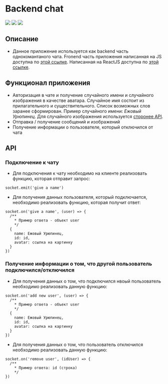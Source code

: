 # Backend chat

![](https://shields.io/badge/-JavaScript-yellow)
![](https://shields.io/badge/-Node.js-3E863D)
![](https://shields.io/badge/-Socket.io-010101)

## Описание
* Данное приложение используется как backend часть однокомантаного чата. Fronend часть приложения написанная на JS доступна по [этой ссылке](https://github.com/tyt34/chat-vanilla-js). Написанная на ReactJS доступна по [этой ссылке](https://github.com/tyt34/chat-react-js).

## Функционал приложения 
* Авторизация в чате и получение случайного имени и случайного изображения в качестве аватара. Случайное имя состоит из прилагательного и существительного. Список возможных слов заранее сформирован. Пример случайного имени: *Ежовый Урюпинец*. Для случайного изображения используется [сторонее API](https://random.imagecdn.app).
* Отправка / получение сообщений и изображений
* Получение информации о пользователе, который отключился от чата

## API

### Подключение к чату

* Для подключения к чату необходимо на клиенте реализовать функцию, которая отправит запрос:

```
socket.emit('give a name')
```

* Для получения данных пользователя, который подключается, необходимо реализовать функцию, которая получит ответ:

```
socket.on('give a name', (user) => {
  /**
    * Пример ответа - объект user
    */
  {
    name: Ежовый Урюпинец,
    id: id,
    avatar: ссылка на картинку
  }
})
```

### Получение информации о том, что другой пользователь подключился/отключился

* Для получения данных о том, что подключился нвоый пользователь необходимо реализовать данную функцию:
```
socket.on('add new user', (user) => {
  /**
    * Пример ответа - объект user
    */
  {
    name: Ежовый Урюпинец,
    id: id,
    avatar: ссылка на картинку
  }
})
```

* Для получения данных о том, что пользователь отключился необходимо реализовать данную функцию:

```
socket.on('remove user', (idUser) => {
  /**
    * Пример ответа: id (строка) 
    */
})
```
